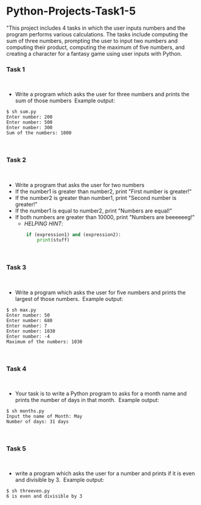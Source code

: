 # Python-Projects-Task1-5
"This project includes 4 tasks in which the user inputs numbers and the program performs various calculations. The tasks include computing the sum of three numbers, prompting the user to input two numbers and computing their product, computing the maximum of five numbers, and creating a character for a fantasy game using user inputs with Python.

### Task 1
​
- Write a program which asks the user for three numbers and prints the sum of those numbers
​
Example output:
​
```
$ sh sum.py
Enter number: 200
Enter number: 500
Enter number: 300
Sum of the numbers: 1000
```
​
### Task 2
​
- Write a program that asks the user for two numbers
- If the number1 is greater than number2, print "First number is greater!"
- If the number2 is greater than number1, print "Second number is greater!"
- If the number1 is equal to number2, print "Numbers are equal!"
- If both numbers are greater than 10000, print "Numbers are beeeeeeg!"
    - *HELPING HINT*:
​
    ```py
        if (expression1) and (expression2):
            print(stuff)
    ```
​
### Task 3
​
- Write a program which asks the user for five numbers and prints the largest of those numbers.
​
Example output:
​
```
$ sh max.py
Enter number: 50
Enter number: 680
Enter number: 7
Enter number: 1030
Enter number: -4 
Maximum of the numbers: 1030
```
​
### Task 4
​
- Your task is to write a Python program to asks for a month name and prints the number of days in that month.
​
Example output:
​
```
$ sh months.py
Input the name of Month: May
Number of days: 31 days
```
​
### Task 5
​
- write a program which asks the user for a number and prints if it is even and divisible by 3.
​
Example output:
​
```
$ sh threeven.py
6 is even and divisible by 3
```
